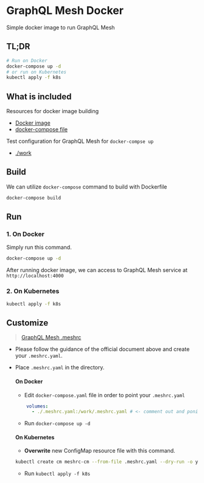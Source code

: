 # GraphQL Mesh Docker

Simple docker image to run GraphQL Mesh

## TL;DR

```sh
# Run on Docker
docker-compose up -d
# or run on Kubernetes
kubectl apply -f k8s
```

## What is included

Resources for docker image building
- [Docker image](./Dockerfile)
- [docker-compose file](./docker-compose.yaml)

Test configuration for GraphQL Mesh for `docker-compse up`
- [./work](./work)

## Build

We can utilize `docker-compose` command to build with Dockerfile

```sh
docker-compose build
```

## Run

### 1. On Docker 

Simply run this command.

```sh
docker-compose up -d
```

After running docker image, we can access to GraphQL Mesh service at `http://localhost:4000`

### 2. On Kubernetes

```sh
kubectl apply -f k8s
```

## Customize

> [GraphQL Mesh .meshrc]()

- Please follow the guidance of the official document above and create your `.meshrc.yaml`.
- Place `.meshrc.yaml` in the directory.

  #### On Docker
  - Edit `docker-compose.yaml` file in order to point your `.meshrc.yaml`

  ```yaml
      volumes:
        - ./.meshrc.yaml:/work/.meshrc.yaml # <- comment out and ponit your .meshrc.yaml
  ```
  - Run `docker-compose up -d`

  #### On Kubernetes
  - **Overwrite** new ConfigMap resource file with this command.

  ```sh
  kubectl create cm meshrc-cm --from-file .meshrc.yaml --dry-run -o yaml> k8s/meshrc-cm.yaml
  ```
  - Run `kubectl apply -f k8s`
